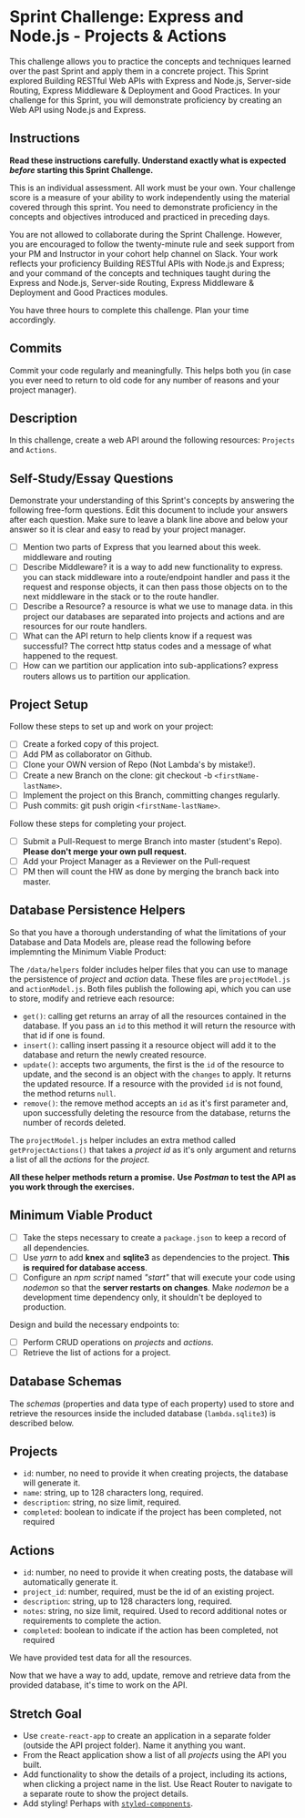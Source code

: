 # Sprint Challenge: Express and Node.js - Projects & Actions

This challenge allows you to practice the concepts and techniques learned over the past Sprint and apply them in a concrete project. This Sprint explored Building RESTful Web APIs with Express and Node.js, Server-side Routing, Express Middleware & Deployment and Good Practices. In your challenge for this Sprint, you will demonstrate proficiency by creating an Web API using Node.js and Express.

## Instructions

**Read these instructions carefully. Understand exactly what is expected _before_ starting this Sprint Challenge.**

This is an individual assessment. All work must be your own. Your challenge score is a measure of your ability to work independently using the material covered through this sprint. You need to demonstrate proficiency in the concepts and objectives introduced and practiced in preceding days.

You are not allowed to collaborate during the Sprint Challenge. However, you are encouraged to follow the twenty-minute rule and seek support from your PM and Instructor in your cohort help channel on Slack. Your work reflects your proficiency Building RESTful APIs with Node.js and Express; and your command of the concepts and techniques taught during the Express and Node.js, Server-side Routing, Express Middleware & Deployment and Good Practices modules.

You have three hours to complete this challenge. Plan your time accordingly.

## Commits

Commit your code regularly and meaningfully. This helps both you (in case you ever need to return to old code for any number of reasons and your project manager).

## Description

In this challenge, create a web API around the following resources: `Projects` and `Actions`.

## Self-Study/Essay Questions

Demonstrate your understanding of this Sprint's concepts by answering the following free-form questions. Edit this document to include your answers after each question. Make sure to leave a blank line above and below your answer so it is clear and easy to read by your project manager.

- [ ] Mention two parts of Express that you learned about this week.
    middleware and routing
- [ ] Describe Middleware?
    it is a way to add new functionality to express. you can stack middleware into a route/endpoint handler and pass it the request and response objects, it can then pass those objects on to the next middleware in the stack or to the route handler.
- [ ] Describe a Resource?
    a resource is what we use to manage data.  in this project our databases are separated into projects and actions and are resources for our route handlers.
- [ ] What can the API return to help clients know if a request was successful?
    The correct http status codes and a message of what happened to the request.
- [ ] How can we partition our application into sub-applications?
    express routers allows us to partition our application.

## Project Setup

Follow these steps to set up and work on your project:

- [ ] Create a forked copy of this project.
- [ ] Add PM as collaborator on Github.
- [ ] Clone your OWN version of Repo (Not Lambda's by mistake!).
- [ ] Create a new Branch on the clone: git checkout -b `<firstName-lastName>`.
- [ ] Implement the project on this Branch, committing changes regularly.
- [ ] Push commits: git push origin `<firstName-lastName>`.
 
Follow these steps for completing your project.

- [ ] Submit a Pull-Request to merge <firstName-lastName> Branch into master (student's  Repo). **Please don't merge your own pull request.**
- [ ] Add your Project Manager as a Reviewer on the Pull-request
- [ ] PM then will count the HW as done by  merging the branch back into master.

## Database Persistence Helpers

So that you have a thorough understanding of what the limitations of your Database and Data Models are, please read the following before implemnting the Minimum Viable Product:

The `/data/helpers` folder includes helper files that you can use to manage the persistence of _project_ and _action_ data. These files are `projectModel.js` and `actionModel.js`. Both files publish the following api, which you can use to store, modify and retrieve each resource:

- `get()`: calling get returns an array of all the resources contained in the database. If you pass an `id` to this method it will return the resource with that id if one is found.
- `insert()`: calling insert passing it a resource object will add it to the database and return the newly created resource.
- `update()`: accepts two arguments, the first is the `id` of the resource to update, and the second is an object with the `changes` to apply. It returns the updated resource. If a resource with the provided `id` is not found, the method returns `null`.
- `remove()`: the remove method accepts an `id` as it's first parameter and, upon successfully deleting the resource from the database, returns the number of records deleted.

The `projectModel.js` helper includes an extra method called `getProjectActions()` that takes a _project id_ as it's only argument and returns a list of all the _actions_ for the _project_.

**All these helper methods return a promise.**
**Use _Postman_ to test the API as you work through the exercises.**

## Minimum Viable Product

- [ ] Take the steps necessary to create a `package.json` to keep a record of all dependencies.
- [ ] Use _yarn_ to add **knex** and **sqlite3** as dependencies to the project. **This is required for database access**.
- [ ] Configure an _npm script_ named _"start"_ that will execute your code using _nodemon_ so that the **server restarts on changes**. Make _nodemon_ be a development time dependency only, it shouldn't be deployed to production.

Design and build the necessary endpoints to:

- [ ] Perform CRUD operations on _projects_ and _actions_.
- [ ] Retrieve the list of actions for a project.

## Database Schemas

The _schemas_ (properties and data type of each property) used to store and retrieve the resources inside the included database (`lambda.sqlite3`) is described below.

## Projects

- `id`: number, no need to provide it when creating projects, the database will generate it.
- `name`: string, up to 128 characters long, required.
- `description`: string, no size limit, required.
- `completed`: boolean to indicate if the project has been completed, not required

## Actions

- `id`: number, no need to provide it when creating posts, the database will automatically generate it.
- `project_id`: number, required, must be the id of an existing project.
- `description`: string, up to 128 characters long, required.
- `notes`: string, no size limit, required. Used to record additional notes or requirements to complete the action.
- `completed`: boolean to indicate if the action has been completed, not required

We have provided test data for all the resources.

Now that we have a way to add, update, remove and retrieve data from the provided database, it's time to work on the API.

## Stretch Goal

- Use `create-react-app` to create an application in a separate folder (outside the API project folder). Name it anything you want.
- From the React application show a list of all _projects_ using the API you built.
- Add functionality to show the details of a project, including its actions, when clicking a project name in the list. Use React Router to navigate to a separate route to show the project details.
- Add styling! Perhaps with [`styled-components`](https://www.styled-components.com/).
